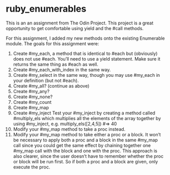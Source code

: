 # ruby_enumerables
This is an an assignment from The Odin Project.
This project is a great opportunity to get comfortable using yield and the #call methods.

For this assignment, I added my new methods onto the existing Enumerable module.
The goals for this assignment were:
1. Create #my_each, a method that is identical to #each but (obviously) does not use #each. You’ll need to use a yield statement. Make sure it returns the same thing as #each as well.
2. Create #my_each_with_index in the same way.
3. Create #my_select in the same way, though you may use #my_each in your definition (but not #each).
4. Create #my_all? (continue as above)
5. Create #my_any?
6. Create #my_none?
7. Create #my_count
8. Create #my_map
9. Create #my_inject
Test your #my_inject by creating a method called #multiply_els which multiplies all the elements of the array together by using #my_inject, e.g. multiply_els([2,4,5]) #=> 40
10. Modify your #my_map method to take a proc instead.
11. Modify your #my_map method to take either a proc or a block. It won’t be necessary to apply both a proc and a block in the same #my_map call since you could get the same effect by chaining together one #my_map call with the block and one with the proc. This approach is also clearer, since the user doesn’t have to remember whether the proc or block will be run first. So if both a proc and a block are given, only execute the proc.